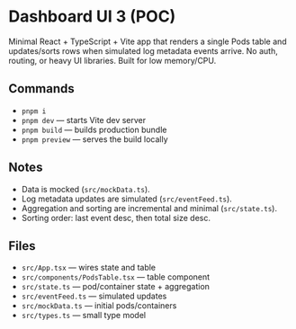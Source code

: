 # Dashboard UI 3 (POC)

Minimal React + TypeScript + Vite app that renders a single Pods table and updates/sorts rows when simulated log metadata events arrive. No auth, routing, or heavy UI libraries. Built for low memory/CPU.

## Commands

- `pnpm i`
- `pnpm dev` — starts Vite dev server
- `pnpm build` — builds production bundle
- `pnpm preview` — serves the build locally

## Notes

- Data is mocked (`src/mockData.ts`).
- Log metadata updates are simulated (`src/eventFeed.ts`).
- Aggregation and sorting are incremental and minimal (`src/state.ts`).
- Sorting order: last event desc, then total size desc.

## Files

- `src/App.tsx` — wires state and table
- `src/components/PodsTable.tsx` — table component
- `src/state.ts` — pod/container state + aggregation
- `src/eventFeed.ts` — simulated updates
- `src/mockData.ts` — initial pods/containers
- `src/types.ts` — small type model


